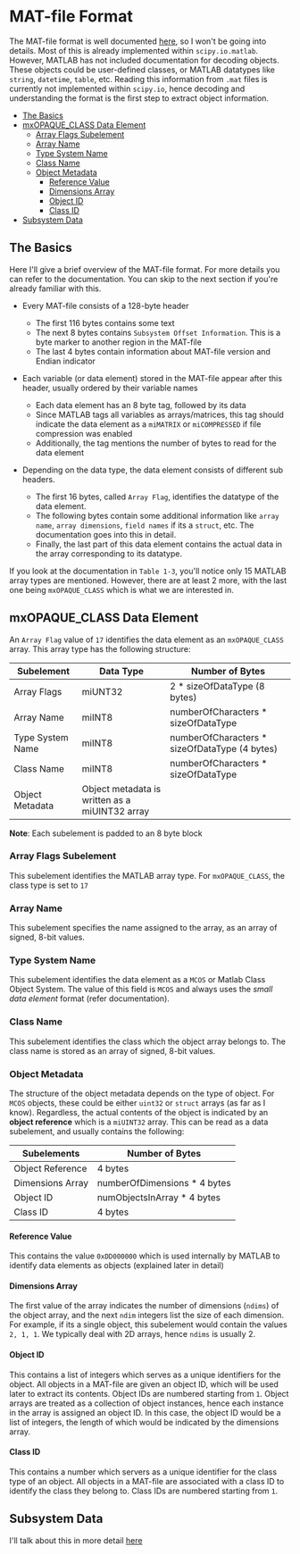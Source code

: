 # MAT-file Format

The MAT-file format is well documented [here](https://www.mathworks.com/help/pdf_doc/matlab/matfile_format.pdf), so I won't be going into details. Most of this is already implemented within `scipy.io.matlab`. However, MATLAB has not included documentation for decoding objects. These objects could be user-defined classes, or MATLAB datatypes like `string`, `datetime`, `table`, etc. Reading this information from `.mat` files is currently not implemented within `scipy.io`, hence decoding and understanding the format is the first step to extract object information.

<!--TOC-->

- [The Basics](#the-basics)
- [mxOPAQUE_CLASS Data Element](#mxopaqueclass-data-element)
  - [Array Flags Subelement](#array-flags-subelement)
  - [Array Name](#array-name)
  - [Type System Name](#type-system-name)
  - [Class Name](#class-name)
  - [Object Metadata](#object-metadata)
    - [Reference Value](#reference-value)
    - [Dimensions Array](#dimensions-array)
    - [Object ID](#object-id)
    - [Class ID](#class-id)
- [Subsystem Data](#subsystem-data)

<!--TOC-->

## The Basics

Here I'll give a brief overview of the MAT-file format. For more details you can refer to the documentation. You can skip to the next section if you're already familiar with this.

- Every MAT-file consists of a 128-byte header
  - The first 116 bytes contains some text
  - The next 8 bytes contains `Subsystem Offset Information`. This is a byte marker to another region in the MAT-file
  - The last 4 bytes contain information about MAT-file version and Endian indicator

- Each variable (or data element) stored in the MAT-file appear after this header, usually ordered by their variable names
  - Each data element has an 8 byte tag, followed by its data
  - Since MATLAB tags all variables as arrays/matrices, this tag should indicate the data element as a `miMATRIX` or `miCOMPRESSED` if file compression was enabled
  - Additionally, the tag mentions the number of bytes to read for the data element

- Depending on the data type, the data element consists of different sub headers.
  - The first 16 bytes, called `Array Flag`, identifies the datatype of the data element.
  - The following bytes contain some additional information like `array name`, `array dimensions`, `field names` if its a `struct`, etc. The documentation goes into this in detail.
  - Finally, the last part of this data element contains the actual data in the array corresponding to its datatype.

If you look at the documentation in `Table 1-3`, you'll notice only 15 MATLAB array types are mentioned. However, there are at least 2 more, with the last one being `mxOPAQUE_CLASS` which is what we are interested in.

## mxOPAQUE_CLASS Data Element

An `Array Flag` value of `17` identifies the data element as an `mxOPAQUE_CLASS` array. This array type has the following structure:

| Subelement  | Data Type  | Number of Bytes  |
|-----------|-----------|-----------|
| Array Flags | miUNT32 | 2 * sizeOfDataType (8 bytes) |
| Array Name | miINT8 | numberOfCharacters * sizeOfDataType |
| Type System Name | miINT8 | numberOfCharacters * sizeOfDataType (4 bytes) |
| Class Name | miINT8 | numberOfCharacters * sizeOfDataType |
| Object Metadata | Object metadata is written as a miUINT32 array |

**Note**: Each subelement is padded to an 8 byte block

### Array Flags Subelement

This subelement identifies the MATLAB array type. For `mxOPAQUE_CLASS`, the class type is set to `17`

### Array Name

This subelement specifies the name assigned to the array, as an array of signed, 8-bit values.

### Type System Name

This subelement identifies the data element as a `MCOS` or Matlab Class Object System. The value of this field is `MCOS` and always uses the _small data element_ format (refer documentation).

### Class Name

This subelement identifies the class which the object array belongs to. The class name is stored as an array of signed, 8-bit values.

### Object Metadata

The structure of the object metadata depends on the type of object. For `MCOS` objects, these could be either `uint32` or `struct` arrays (as far as I know). Regardless, the actual contents of the object is indicated by an **object reference** which is a `miUINT32` array. This can be read as a data subelement, and usually contains the following:

| Subelements | Number of Bytes |
|-----------|-----------|
| Object Reference | 4 bytes |
| Dimensions Array | numberOfDimensions * 4 bytes |
| Object ID | numObjectsInArray * 4 bytes |
| Class ID | 4 bytes |

#### Reference Value

This contains the value `0xDD000000` which is used internally by MATLAB to identify data elements as objects (explained later in detail)

#### Dimensions Array

The first value of the array indicates the number of dimensions (`ndims`) of the object array, and the next `ndim` integers list the size of each dimension. For example, if its a single object, this subelement would contain the values `2, 1, 1`. We typically deal with 2D arrays, hence `ndims` is usually 2.

#### Object ID

This contains a list of integers which serves as a unique identifiers for the object. All objects in a MAT-file are given an object ID, which will be used later to extract its contents. Object IDs are numbered starting from `1`. Object arrays are treated as a collection of object instances, hence each instance in the array is assigned an object ID. In this case, the object ID would be a list of integers, the length of which would be indicated by the dimensions array.

#### Class ID

This contains a number which servers as a unique identifier for the class type of an object. All objects in a MAT-file are associated with a class ID to identify the class they belong to. Class IDs are numbered starting from `1`.

## Subsystem Data

I'll talk about this in more detail [here](./subsystem_data_format.md)
